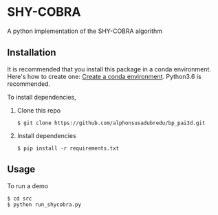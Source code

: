 # SHY-COBRA
A python implementation of the SHY-COBRA algorithm

## Installation
It is recommended that you install this package in a conda environment. Here's how to create one: [Create a conda environment](https://docs.conda.io/projects/conda/en/4.6.0/_downloads/52a95608c49671267e40c689e0bc00ca/conda-cheatsheet.pdf). Python3.6 is recommended.

To install dependencies,  
1. Clone this repo

	`$ git clone https://github.com/alphonsusadubredu/bp_pai3d.git`

2. Install dependencies

	`$ pip install -r requirements.txt`

## Usage
To run a demo
	
	$ cd src
	$ python run_shycobra.py 
	